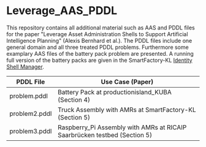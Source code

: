 # Leverage_AAS_PDDL
This repository contains all additional material such as AAS and PDDL files for the paper "Leverage Asset Administration Shells to Support Artificial Intelligence Planning" (Alexis Bernhard et al.). The PDDL files include one general domain and all three treated PDDL problems. Furthermore some examplary AAS files of the battery pack problem are presented. A running full version of the battery packs are given in the SmartFactory-KL [Identity Shell Manager](http://92.205.177.115:8000/#/shell/).

| PDDL File    | Use Case (Paper) |
| -------- | ------- |
| problem.pddl  | Battery Pack at productionisland_KUBA (Section 4) |
| problem2.pddl | Truck Assembly with AMRs at SmartFactory-KL (Section 5) |
| problem3.pddl | Raspberry_Pi Assembly with AMRs at RICAIP Saarbrücken testbed (Section 5) |


